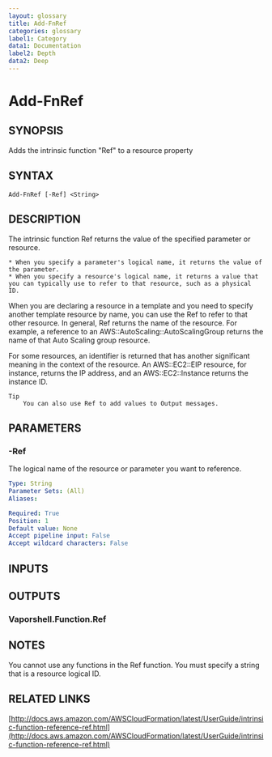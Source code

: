 ```yaml
---
layout: glossary
title: Add-FnRef
categories: glossary
label1: Category
data1: Documentation
label2: Depth
data2: Deep
---
```


# Add-FnRef

## SYNOPSIS
Adds the intrinsic function "Ref" to a resource property

## SYNTAX

```
Add-FnRef [-Ref] <String>
```

## DESCRIPTION
The intrinsic function Ref returns the value of the specified parameter or resource.

    * When you specify a parameter's logical name, it returns the value of the parameter.
    * When you specify a resource's logical name, it returns a value that you can typically use to refer to that resource, such as a physical ID.
    
When you are declaring a resource in a template and you need to specify another template resource by name, you can use the Ref to refer to that other resource.
In general, Ref returns the name of the resource.
For example, a reference to an AWS::AutoScaling::AutoScalingGroup returns the name of that Auto Scaling group resource.

For some resources, an identifier is returned that has another significant meaning in the context of the resource.
An AWS::EC2::EIP resource, for instance, returns the IP address, and an AWS::EC2::Instance returns the instance ID.

    Tip
        You can also use Ref to add values to Output messages.

## PARAMETERS

### -Ref
The logical name of the resource or parameter you want to reference.

```yaml
Type: String
Parameter Sets: (All)
Aliases: 

Required: True
Position: 1
Default value: None
Accept pipeline input: False
Accept wildcard characters: False
```

## INPUTS

## OUTPUTS

### Vaporshell.Function.Ref

## NOTES
You cannot use any functions in the Ref function.
You must specify a string that is a resource logical ID.

## RELATED LINKS

[http://docs.aws.amazon.com/AWSCloudFormation/latest/UserGuide/intrinsic-function-reference-ref.html](http://docs.aws.amazon.com/AWSCloudFormation/latest/UserGuide/intrinsic-function-reference-ref.html)

